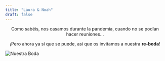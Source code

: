 ```yaml
---
title: "Laura & Noah"
draft: false
---
```


<p style="text-align:center;">
Como sabéis, nos casamos durante la pandemia, cuando no se podían hacer reuniones...
</p>

<p style="text-align:center;">
¡Pero ahora ya sí que se puede, así que os invitamos a nuestra <span style="font-weight:bold">re-boda</span>!
</p>

![Nuestra Boda](/images/main.jpg)


